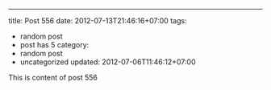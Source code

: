 ---
title: Post 556
date: 2012-07-13T21:46:16+07:00
tags:
  - random post
  - post has 5
category:
  - random post
  - uncategorized
updated: 2012-07-06T11:46:12+07:00

This is content of post 556